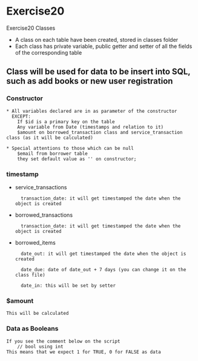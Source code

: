 # Exercise20
Exercise20 Classes




- A class on each table have been created, stored in classes folder
- Each class has private variable, public getter and setter of all the fields of the corresponding table

## Class will be used for data to be insert into SQL, such as add books or new user registration


### Constructor
 
    * All variables declared are in as parameter of the constructor
      EXCEPT:
        If $id is a primary key on the table
        Any variable from Date (timestamps and relation to it)
        $amount on borrowed_transaction class and service_transaction class (as it will be calculated)
        
    * Special attentions to those which can be null
        $email from borrower table
        they set default value as '' on constructor;



### timestamp

- service_transactions

        transaction_date: it will get timestamped the date when the object is created 
        
- borrowed_transactions

        transaction_date: it will get timestamped the date when the object is created 

- borrowed_items

        date_out: it will get timestamped the date when the object is created 

        date_due: date of date_out + 7 days (you can change it on the class file)

        date_in: this will be set by setter

 ### $amount
 
    This will be calculated 
    
    
 ### Data as Booleans

    If you see the comment below on the script
        // bool using int
    This means that we expect 1 for TRUE, 0 for FALSE as data
  



